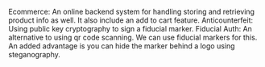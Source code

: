 Ecommerce: An online backend system for handling storing and retrieving product info as well. It also include an add to cart feature.
Anticounterfeit: Using public key cryptography to sign a fiducial marker.
Fiducial Auth: An alternative to using qr code scanning. We can use fiducial markers for this. An added advantage is you can hide the marker behind a logo using steganography.
